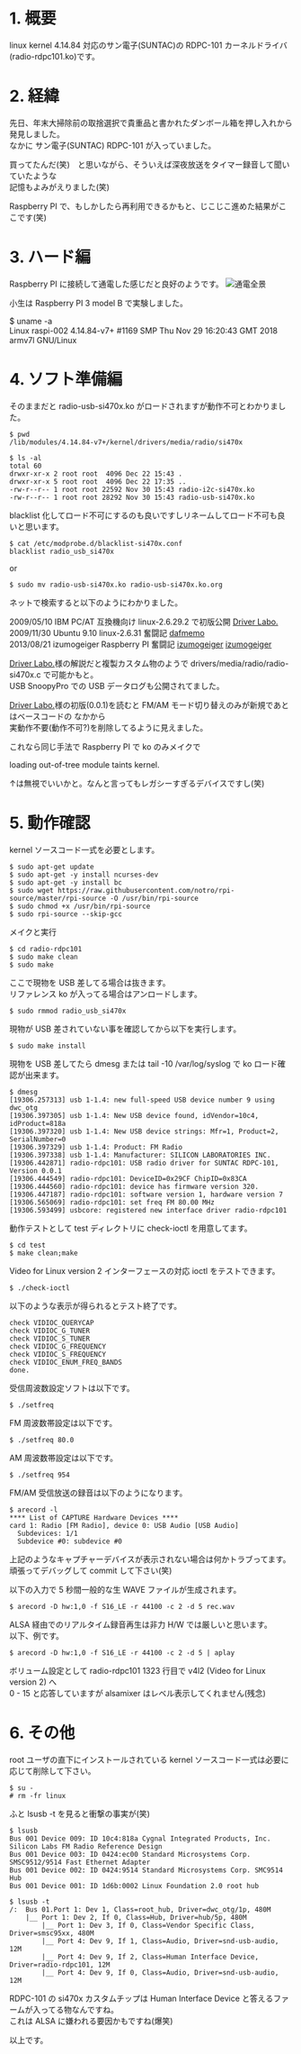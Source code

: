 # 1. 概要

linux kernel 4.14.84 対応のサン電子(SUNTAC)の RDPC-101 カーネルドライバ(radio-rdpc101.ko)です。

# 2. 経緯

先日、年末大掃除前の取捨選択で貴重品と書かれたダンボール箱を押し入れから発見しました。  
なかに サン電子(SUNTAC) RDPC-101 が入っていました。

買ってたんだ(笑)　と思いながら、そういえば深夜放送をタイマー録音して聞いていたような  
記憶もよみがえりました(笑)

Raspberry PI で、もしかしたら再利用できるかもと、じこじこ進めた結果がここです(笑)

# 3. ハード編

Raspberry PI に接続して通電した感じだと良好のようです。
![通電全景](/img/P_20181222_191253.jpg)

小生は Raspberry PI 3 model B で実験しました。  

   $ uname -a  
   Linux raspi-002 4.14.84-v7+ #1169 SMP Thu Nov 29 16:20:43 GMT 2018 armv7l GNU/Linux  

# 4. ソフト準備編

そのままだと radio-usb-si470x.ko がロードされますが動作不可とわかりました。  

    $ pwd
    /lib/modules/4.14.84-v7+/kernel/drivers/media/radio/si470x

    $ ls -al
    total 60
    drwxr-xr-x 2 root root  4096 Dec 22 15:43 .
    drwxr-xr-x 5 root root  4096 Dec 22 17:35 ..
    -rw-r--r-- 1 root root 22592 Nov 30 15:43 radio-i2c-si470x.ko
    -rw-r--r-- 1 root root 28292 Nov 30 15:43 radio-usb-si470x.ko

blacklist 化してロード不可にするのも良いですしリネームしてロード不可も良いと思います。  

    $ cat /etc/modprobe.d/blacklist-si470x.conf
    blacklist radio_usb_si470x

or

    $ sudo mv radio-usb-si470x.ko radio-usb-si470x.ko.org

ネットで検索すると以下のようにわかりました。  

2009/05/10 IBM PC/AT 互換機向け linux-2.6.29.2 で初版公開 [Driver Labo.](http://www.drvlabo.jp/wp/archives/72)  
2009/11/30 Ubuntu 9.10 linux-2.6.31 奮闘記 [dafmemo](http://dafmemo.blogspot.com/2009/11/linux-usb-radio-peercast.html)  
2013/08/21 izumogeiger Raspberry PI 奮闘記 [izumogeiger](https://izumogeiger.blogspot.com/search/label/RDPC-101) [izumogeiger](https://gist.github.com/izumogeiger/6268289)  

[Driver Labo.](http://www.drvlabo.jp/wp/archives/3)様の解説だと複製カスタム物のようで drivers/media/radio/radio-si470x.c で可能かもと。  
USB SnoopyPro での USB データログも公開されてました。  

[Driver Labo.](http://www.drvlabo.jp/wp/archives/72)様の初版(0.0.1)を読むと FM/AM モード切り替えのみが新規であとはベースコードの
なかから  
実動作不要(動作不可?)を削除してるように見えました。  

これなら同じ手法で Raspberry PI で ko のみメイクで  

loading out-of-tree module taints kernel.

↑は無視でいいかと。なんと言ってもレガシーすぎるデバイスですし(笑)  

# 5. 動作確認

kernel ソースコード一式を必要とします。  

    $ sudo apt-get update
    $ sudo apt-get -y install ncurses-dev
    $ sudo apt-get -y install bc
    $ sudo wget https://raw.githubusercontent.com/notro/rpi-source/master/rpi-source -O /usr/bin/rpi-source
    $ sudo chmod +x /usr/bin/rpi-source
    $ sudo rpi-source --skip-gcc

メイクと実行  

    $ cd radio-rdpc101
    $ sudo make clean
    $ sudo make

ここで現物を USB 差してる場合は抜きます。  
リファレンス ko が入ってる場合はアンロードします。  

    $ sudo rmmod radio_usb_si470x

現物が USB 差されていない事を確認してから以下を実行します。  

    $ sudo make install

現物を USB 差してたら dmesg または tail -10 /var/log/syslog で ko ロード確認が出来ます。  

    $ dmesg
    [19306.257313] usb 1-1.4: new full-speed USB device number 9 using dwc_otg
    [19306.397305] usb 1-1.4: New USB device found, idVendor=10c4, idProduct=818a
    [19306.397320] usb 1-1.4: New USB device strings: Mfr=1, Product=2, SerialNumber=0
    [19306.397329] usb 1-1.4: Product: FM Radio
    [19306.397338] usb 1-1.4: Manufacturer: SILICON LABORATORIES INC.
    [19306.442871] radio-rdpc101: USB radio driver for SUNTAC RDPC-101, Version 0.0.1
    [19306.444549] radio-rdpc101: DeviceID=0x29CF ChipID=0x83CA
    [19306.444560] radio-rdpc101: device has firmware version 320.
    [19306.447187] radio-rdpc101: software version 1, hardware version 7
    [19306.565069] radio-rdpc101: set freq FM 80.00 MHz
    [19306.593499] usbcore: registered new interface driver radio-rdpc101

動作テストとして test ディレクトリに check-ioctl を用意してます。  

    $ cd test
    $ make clean;make

Video for Linux version 2 インターフェースの対応 ioctl をテストできます。  

    $ ./check-ioctl

以下のような表示が得られるとテスト終了です。  

    check VIDIOC_QUERYCAP
    check VIDIOC_G_TUNER
    check VIDIOC_S_TUNER
    check VIDIOC_G_FREQUENCY
    check VIDIOC_S_FREQUENCY
    check VIDIOC_ENUM_FREQ_BANDS
    done.

受信周波数設定ソフトは以下です。  

    $ ./setfreq

FM 周波数帯設定は以下です。  

    $ ./setfreq 80.0

AM 周波数帯設定は以下です。  

    $ ./setfreq 954

FM/AM 受信放送の録音は以下のようになります。  

    $ arecord -l
    **** List of CAPTURE Hardware Devices ****
    card 1: Radio [FM Radio], device 0: USB Audio [USB Audio]
      Subdevices: 1/1
      Subdevice #0: subdevice #0

上記のようなキャプチャーデバイスが表示されない場合は何かトラブってます。  
頑張ってデバッグして commit して下さい(笑)  

以下の入力で 5 秒間一般的な生 WAVE ファイルが生成されます。  

    $ arecord -D hw:1,0 -f S16_LE -r 44100 -c 2 -d 5 rec.wav

ALSA 経由でのリアルタイム録音再生は非力 H/W では厳しいと思います。  
以下、例です。

    $ arecord -D hw:1,0 -f S16_LE -r 44100 -c 2 -d 5 | aplay

ボリューム設定として radio-rdpc101 1323 行目で v4l2 (Video for Linux version 2) へ  
0 - 15 と応答していますが alsamixer はレベル表示してくれません(残念)

# 6. その他

root ユーザの直下にインストールされている kernel ソースコード一式は必要に応じて削除して下さい。  

    $ su -
    # rm -fr linux

ふと lsusb -t を見ると衝撃の事実が(笑)  

    $ lsusb
    Bus 001 Device 009: ID 10c4:818a Cygnal Integrated Products, Inc. Silicon Labs FM Radio Reference Design
    Bus 001 Device 003: ID 0424:ec00 Standard Microsystems Corp. SMSC9512/9514 Fast Ethernet Adapter
    Bus 001 Device 002: ID 0424:9514 Standard Microsystems Corp. SMC9514 Hub
    Bus 001 Device 001: ID 1d6b:0002 Linux Foundation 2.0 root hub

    $ lsusb -t
    /:  Bus 01.Port 1: Dev 1, Class=root_hub, Driver=dwc_otg/1p, 480M
        |__ Port 1: Dev 2, If 0, Class=Hub, Driver=hub/5p, 480M
            |__ Port 1: Dev 3, If 0, Class=Vendor Specific Class, Driver=smsc95xx, 480M
            |__ Port 4: Dev 9, If 1, Class=Audio, Driver=snd-usb-audio, 12M
            |__ Port 4: Dev 9, If 2, Class=Human Interface Device, Driver=radio-rdpc101, 12M
            |__ Port 4: Dev 9, If 0, Class=Audio, Driver=snd-usb-audio, 12M

RDPC-101 の si470x カスタムチップは Human Interface Device と答えるファームが入ってる物なんですね。  
これは ALSA に嫌われる要因かもですね(爆笑)  

以上です。

